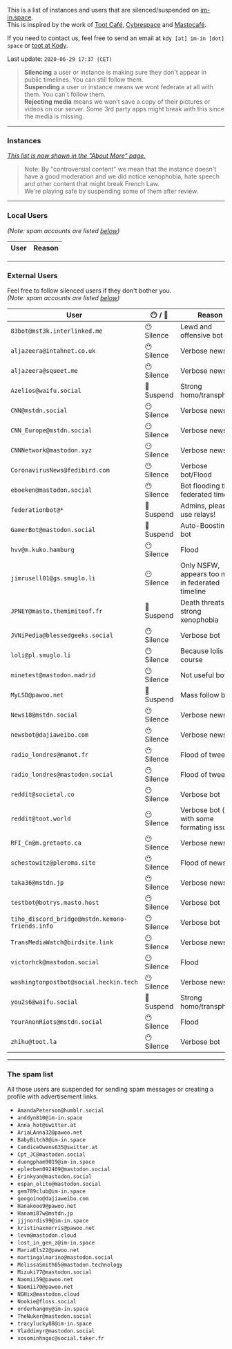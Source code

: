 This is a list of instances and users that are silenced/suspended on [im-in.space](https://im-in.space/).  
This is inspired by the work of [Toot Café](https://github.com/tootcafe/blocked-on-mastodon), [Cybrespace](https://cybre.space/users/chr/updates/2616) and [Mastocafé](https://social.wxcafe.net/users/wxcafe/updates/2651).

If you need to contact us, feel free to send an email at `kdy [at] im-in [dot] space` or [toot at Kody](https://im-in.space/@kdy).

Last update: `2020-06-29 17:37 (CET)`

> **Silencing** a user or instance is making sure they don't appear in public timelines. You can still follow them.  
> **Suspending** a user or instance means we wont federate at all with them. You can't follow them.  
> **Rejecting media** means we won't save a copy of their pictures or videos on our server. Some 3rd party apps might break with this since the media is missing.

---

### Instances

_[This list is now shown in the "About More" page.](https://im-in.space/about/more#unavailable-content)_

> Note: By "controversial content" we mean that the instance doesn't have a good moderation and we did notice xenophobia, hate speech and other content that might break French Law.  
> We're playing safe by suspending some of them after review.

---

### Local Users

_(Note: spam accounts are listed [below](#the-spam-list))_

| User | Reason |
|------|--------|

---

### External Users

Feel free to follow silenced users if they don't bother you.  
_(Note: spam accounts are listed [below](#the-spam-list))_

| User | 😶 / 🚫 | Reason |
|------|------------------------------|--------|
| `83bot@mst3k.interlinked.me` | 😶 Silence | Lewd and offensive bot |
| `aljazeera@intahnet.co.uk` | 😶 Silence | Verbose news bot |
| `aljazeera@squeet.me` | 😶 Silence | Verbose news bot |
| `Azelios@waifu.social` | 🚫 Suspend | Strong homo/transphobia |
| `CNN@mstdn.social` | 😶 Silence | Verbose news bot |
| `CNN_Europe@mstdn.social` | 😶 Silence | Verbose news bot |
| `CNNNetwork@mastodon.xyz` | 😶 Silence | Verbose news bot |
| `CoronavirusNews@fedibird.com` | 😶 Silence | Verbose bot/Flood |
| `eboeken@mastodon.social` | 😶 Silence | Bot flooding the federated timeline |
| `federationbot@*` | 🚫 Suspend | Admins, please use relays! |
| `GamerBot@mastodon.social` | 🚫 Suspend | Auto-Boosting bot |
| `hvv@m.kuko.hamburg` | 😶 Silence | Flood |
| `jimrusell01@gs.smuglo.li` | 😶 Silence | Only NSFW, appears too much in federated timeline |
| `JPNEY@masto.themimitoof.fr` | 🚫 Suspend | Death threats, strong xenophobia |
| `JVNiPedia@blessedgeeks.social` | 😶 Silence | Verbose bot |
| `loli@pl.smuglo.li` | 😶 Silence | Because lolis of course |
| `minetest@mastodon.madrid` | 😶 Silence | Not useful bot |
| `MyLSD@pawoo.net` | 🚫 Suspend | Mass follow bot |
| `News18@mstdn.social` | 😶 Silence | Verbose news bot |
| `newsbot@dajiaweibo.com ` | 😶 Silence | Verbose news bot |
| `radio_londres@mamot.fr` | 😶 Silence | Flood of tweets |
| `radio_londres@mastodon.social` | 😶 Silence | Flood of tweets |
| `reddit@societal.co` | 😶 Silence | Verbose bot |
| `reddit@toot.world` | 😶 Silence | Verbose bot (and with some formating issues) |
| `RFI_Cn@m.gretaoto.ca` | 😶 Silence | Verbose news bot |
| `schestowitz@pleroma.site` | 😶 Silence | Flood of news |
| `taka36@mstdn.jp` | 😶 Silence | Verbose news bot |
| `testbot@botrys.masto.host` | 😶 Silence | Verbose bot |
| `tiho_discord_bridge@mstdn.kemono-friends.info` | 😶 Silence | Verbose bot |
| `TransMediaWatch@birdsite.link` | 😶 Silence | Verbose news bot |
| `victorhck@mastodon.social` | 😶 Silence | Flood |
| `washingtonpostbot@social.heckin.tech` | 😶 Silence | Verbose news bot |
| `you2s6@waifu.social` | 🚫 Suspend | Strong homo/transphobia |
| `YourAnonRiots@mstdn.social` | 😶 Silence | Flood |
| `zhihu@toot.la` | 😶 Silence | Verbose bot |

---

### The spam list

All those users are suspended for sending spam messages or creating a profile with advertisement links.

- `AmandaPeterson@humblr.social`
- `anddyn810@im-in.space`
- `Anna_hot@switter.at`
- `AriaLAnna32@pawoo.net`
- `BabyBitch8@im-in.space`
- `CandiceOwens635@switter.at`
- `Cpt_JC@mastodon.social`
- `duongpham9019@im-in.space`
- `eplerben092409@mastodon.social`
- `Erinkyan@mastodon.social`
- `espan_olito@mastodon.social`
- `gem789club@im-in.space`
- `geogoino@dajiaweibo.com`
- `Hanakooo9@pawoo.net`
- `Hanami87w@mstdn.jp`
- `jjjnordis99@im-in.space`
- `kristinaxmorris@pawoo.net`
- `levm@mastodon.cloud`
- `lost_in_gen_z@im-in.space`
- `MariaEls22@pawoo.net`
- `martingalmarino@mastodon.social`
- `MelissaSmith85@mastodon.technology`
- `Mizuki77@mastodon.social`
- `Naomii59@pawoo.net`
- `Naomii70@pawoo.net`
- `NGHix@mastodon.cloud`
- `Nookie@floss.social`
- `orderhangmy@im-in.space`
- `TheNuker@mastodon.social`
- `tracylucky88@im-in.space`
- `Vladdimyr@mastodon.social`
- `xosominhngoc@social.taker.fr`
